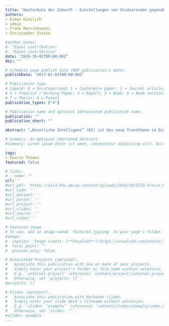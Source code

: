 ```yaml
---
title: "Hochschule der Zukunft - Einstellungen von Studierenden gegenüber Künstlicher Intelligenz an der Hochschule."
authors:
- Kimon Kieslich
- admin
- Frank Marcinkowski
- Christopher Starke

#author_notes:
#- "Equal contribution"
#- "Equal contribution"
date: "2019-10-01T00:00:00Z"
doi: ""

# Schedule page publish date (NOT publication's date).
publishDate: "2017-01-01T00:00:00Z"

# Publication type.
# Legend: 0 = Uncategorized; 1 = Conference paper; 2 = Journal article;
# 3 = Preprint / Working Paper; 4 = Report; 5 = Book; 6 = Book section;
# 7 = Thesis; 8 = Patent
publication_types: ["4"]

# Publication name and optional abbreviated publication name.
publication: ""
publication_short: ""

abstract: "„Künstliche Intelligenz“ (KI) ist das neue Trendthema im Diskurs um die digitale Transformation der Gesellschaft. Intelligente Systeme sollen künftig in allen Gesellschaftsbereichen eingesetzt werden – auch im Bildungssektor und in der Hochschule. Hier sind Verfahren wie Learning Analytics, Dropout Detection, Robograder oder automatisierte Zulassungssysteme in der Entwicklung oder bereits in Anwendung. Doch was denken Studierende über eine zunehmende Automatisierung der Hochschule? In diesem Précis geben wir erste Antworten auf diese Frage. Wir zeigen mit einer Repräsentativbefragung der Studierenden der Heinrich-Heine-Universität Düsseldorf, dass KI-Anwendungen in Abhängigkeit von ihrer Funktionalität differenziert beurteilt werden und unterschiedlich starke Akzeptanz finden. Gerade KI-basierte Entscheidungsverfahren, die die Studierenden selbst betreffen, werden dabei kritisch betrachtet, wohingegen KI in der Universitätsverwaltung zum Großteil befürwortet wird."

# Summary. An optional shortened abstract.
#summary: Lorem ipsum dolor sit amet, consectetur adipiscing elit. Duis posuere tellus ac convallis placerat. Proin tincidunt magna sed ex sollicitudin condimentum.

tags:
- Source Themes
featured: false

# links:
# - name: ""
url: ''
#url_pdf: 'https://diid.hhu.de/wp-content/uploads/2019/10/DIID-Precis_Kieslich-et-al_Fin.pdf'
#url_code: ''
#url_dataset: ''
#url_poster: ''
#url_project: ''
#url_slides: ''
#url_source: ''
#url_video: ''

# Featured image
# To use, add an image named `featured.jpg/png` to your page's folder. 
#image:
#  caption: 'Image credit: [**Unsplash**](https://unsplash.com/photos/jdD8gXaTZsc)'
#  focal_point: ""
#  preview_only: false

# Associated Projects (optional).
#   Associate this publication with one or more of your projects.
#   Simply enter your project's folder or file name without extension.
#   E.g. `internal-project` references `content/project/internal-project/index.md`.
#   Otherwise, set `projects: []`.
#projects: []

# Slides (optional).
#   Associate this publication with Markdown slides.
#   Simply enter your slide deck's filename without extension.
#   E.g. `slides: "example"` references `content/slides/example/index.md`.
#   Otherwise, set `slides: ""`.
#slides: example
---
```

